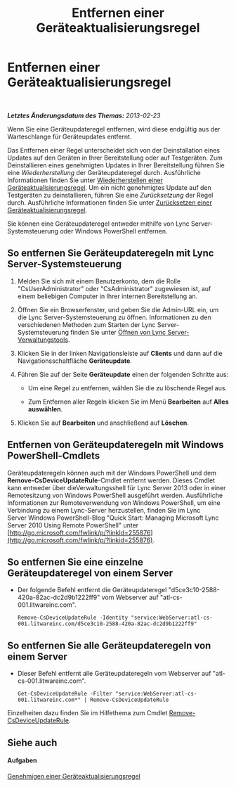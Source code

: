 ﻿---
title: Entfernen einer Geräteaktualisierungsregel
TOCTitle: Entfernen einer Geräteaktualisierungsregel
ms:assetid: ad6e0c6a-cda4-4147-92d5-48bc393ac456
ms:mtpsurl: https://technet.microsoft.com/de-de/library/JJ994066(v=OCS.15)
ms:contentKeyID: 52056413
ms.date: 05/19/2016
mtps_version: v=OCS.15
ms.translationtype: HT
---

# Entfernen einer Geräteaktualisierungsregel

 

_**Letztes Änderungsdatum des Themas:** 2013-02-23_

Wenn Sie eine Geräteupdateregel entfernen, wird diese endgültig aus der Warteschlange für Geräteupdates entfernt.

Das Entfernen einer Regel unterscheidet sich von der Deinstallation eines Updates auf den Geräten in Ihrer Bereitstellung oder auf Testgeräten. Zum Deinstallieren eines genehmigten Updates in Ihrer Bereitstellung führen Sie eine *Wiederherstellung* der Geräteupdateregel durch. Ausführliche Informationen finden Sie unter [Wiederherstellen einer Geräteaktualisierungsregel](lync-server-2013-restore-a-device-update-rule.md). Um ein nicht genehmigtes Update auf den Testgeräten zu deinstallieren, führen Sie eine *Zurücksetzung* der Regel durch. Ausführliche Informationen finden Sie unter [Zurücksetzen einer Geräteaktualisierungsregel](lync-server-2013-reset-a-device-update-rule.md).

Sie können eine Geräteupdateregel entweder mithilfe von Lync Server-Systemsteuerung oder Windows PowerShell entfernen.

## So entfernen Sie Geräteupdateregeln mit Lync Server-Systemsteuerung

1.  Melden Sie sich mit einem Benutzerkonto, dem die Rolle "CsUserAdministrator" oder "CsAdministrator" zugewiesen ist, auf einem beliebigen Computer in Ihrer internen Bereitstellung an.

2.  Öffnen Sie ein Browserfenster, und geben Sie die Admin-URL ein, um die Lync Server-Systemsteuerung zu öffnen. Informationen zu den verschiedenen Methoden zum Starten der Lync Server-Systemsteuerung finden Sie unter [Öffnen von Lync Server-Verwaltungstools](lync-server-2013-open-lync-server-administrative-tools.md).

3.  Klicken Sie in der linken Navigationsleiste auf **Clients** und dann auf die Navigationsschaltfläche **Geräteupdate**.

4.  Führen Sie auf der Seite **Geräteupdate** einen der folgenden Schritte aus:
    
      - Um eine Regel zu entfernen, wählen Sie die zu löschende Regel aus.
    
      - Zum Entfernen aller Regeln klicken Sie im Menü **Bearbeiten** auf **Alles auswählen**.

5.  Klicken Sie auf **Bearbeiten** und anschließend auf **Löschen**.

## Entfernen von Geräteupdateregeln mit Windows PowerShell-Cmdlets

Geräteupdateregeln können auch mit der Windows PowerShell und dem **Remove-CsDeviceUpdateRule**-Cmdlet entfernt werden. Dieses Cmdlet kann entweder über dieVerwaltungsshell für Lync Server 2013 oder in einer Remotesitzung von Windows PowerShell ausgeführt werden. Ausführliche Informationen zur Remoteverwendung von Windows PowerShell, um eine Verbindung zu einem Lync-Server herzustellen, finden Sie im Lync Server Windows PowerShell-Blog "Quick Start: Managing Microsoft Lync Server 2010 Using Remote PowerShell" unter [http://go.microsoft.com/fwlink/p/?linkId=255876](http://go.microsoft.com/fwlink/p/?linkid=255876).

## So entfernen Sie eine einzelne Geräteupdateregel von einem Server

  - Der folgende Befehl entfernt die Geräteupdateregel "d5ce3c10-2588-420a-82ac-dc2d9b1222ff9" vom Webserver auf "atl-cs-001.litwareinc.com".
    
        Remove-CsDeviceUpdateRule -Identity "service:WebServer:atl-cs-001.litwareinc.com/d5ce3c10-2588-420a-82ac-dc2d9b1222ff9"

## So entfernen Sie alle Geräteupdateregeln von einem Server

  - Dieser Befehl entfernt alle Geräteupdateregeln vom Webserver auf "atl-cs-001.litwareinc.com".
    
        Get-CsDeviceUpdateRule -Filter "service:WebServer:atl-cs-001.litwareinc.com*" | Remove-CsDeviceUpdateRule

Einzelheiten dazu finden Sie im Hilfethema zum Cmdlet [Remove-CsDeviceUpdateRule](https://docs.microsoft.com/en-us/powershell/module/skype/Remove-CsDeviceUpdateRule).

## Siehe auch

#### Aufgaben

[Genehmigen einer Geräteaktualisierungsregel](lync-server-2013-approve-a-device-update-rule.md)

